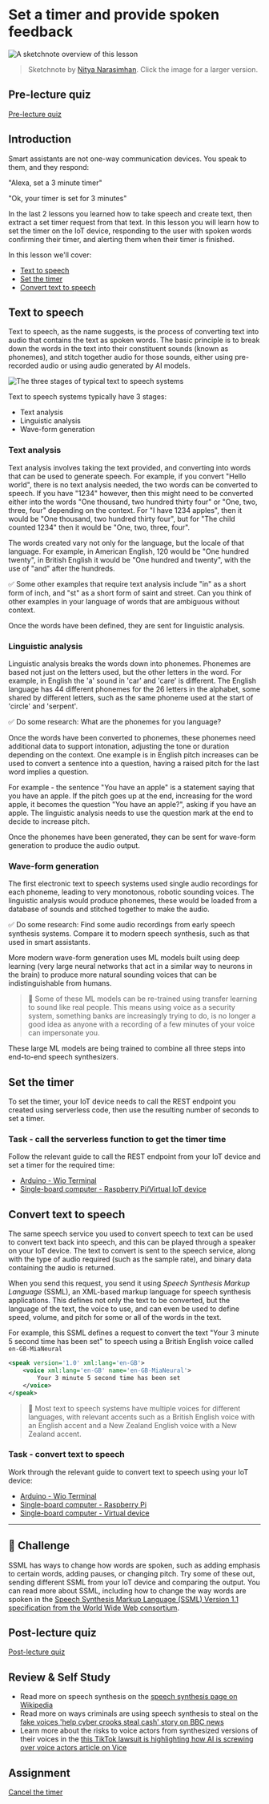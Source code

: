 # Set a timer and provide spoken feedback

![A sketchnote overview of this lesson](../../../sketchnotes/lesson-23.jpg)

> Sketchnote by [Nitya Narasimhan](https://github.com/nitya). Click the image for a larger version.

## Pre-lecture quiz

[Pre-lecture quiz](https://black-meadow-040d15503.1.azurestaticapps.net/quiz/45)

## Introduction

Smart assistants are not one-way communication devices. You speak to them, and they respond:

"Alexa, set a 3 minute timer"

"Ok, your timer is set for 3 minutes"

In the last 2 lessons you learned how to take speech and create text, then extract a set timer request from that text. In this lesson you will learn how to set the timer on the IoT device, responding to the user with spoken words confirming their timer, and alerting them when their timer is finished.

In this lesson we'll cover:

* [Text to speech](#text-to-speech)
* [Set the timer](#set-the-timer)
* [Convert text to speech](#convert-text-to-speech)

## Text to speech

Text to speech, as the name suggests, is the process of converting text into audio that contains the text as spoken words. The basic principle is to break down the words in the text into their constituent sounds (known as phonemes), and stitch together audio for those sounds, either using pre-recorded audio or using audio generated by AI models.

![The three stages of typical text to speech systems](../../../images/tts-overview.png)

Text to speech systems typically have 3 stages:

* Text analysis
* Linguistic analysis
* Wave-form generation

### Text analysis

Text analysis involves taking the text provided, and converting into words that can be used to generate speech. For example, if you convert "Hello world", there is no text analysis needed, the two words can be converted to speech. If you have "1234" however, then this might need to be converted either into the words "One thousand, two hundred thirty four" or "One, two, three, four" depending on the context. For "I have 1234 apples", then it would be "One thousand, two hundred thirty four", but for "The child counted 1234" then it would be "One, two, three, four".

The words created vary not only for the language, but the locale of that language. For example, in American English, 120 would be "One hundred twenty", in British English it would be "One hundred and twenty", with the use of "and" after the hundreds.

✅ Some other examples that require text analysis include "in" as a short form of inch, and "st" as a short form of saint and street. Can you think of other examples in your language of words that are ambiguous without context.

Once the words have been defined, they are sent for linguistic analysis.

### Linguistic analysis

Linguistic analysis breaks the words down into phonemes. Phonemes are based not just on the letters used, but the other letters in the word. For example, in English the 'a' sound in 'car' and 'care' is different. The English language has 44 different phonemes for the 26 letters in the alphabet, some shared by different letters, such as the same phoneme used at the start of 'circle' and 'serpent'.

✅ Do some research: What are the phonemes for you language?

Once the words have been converted to phonemes, these phonemes need additional data to support intonation, adjusting the tone or duration depending on the context. One example is in English pitch increases can be used to convert a sentence into a question, having a raised pitch for the last word implies a question.

For example - the sentence "You have an apple" is a statement saying that you have an apple. If the pitch goes up at the end, increasing for the word apple, it becomes the question "You have an apple?", asking if you have an apple. The linguistic analysis needs to use the question mark at the end to decide to increase pitch.

Once the phonemes have been generated, they can be sent for wave-form generation to produce the audio output.

### Wave-form generation

The first electronic text to speech systems used single audio recordings for each phoneme, leading to very monotonous, robotic sounding voices. The linguistic analysis would produce phonemes, these would be loaded from a database of sounds and stitched together to make the audio.

✅ Do some research: Find some audio recordings from early speech synthesis systems. Compare it to modern speech synthesis, such as that used in smart assistants.

More modern wave-form generation uses ML models built using deep learning (very large neural networks that act in a similar way to neurons in the brain) to produce more natural sounding voices that can be indistinguishable from humans.

> 💁 Some of these ML models can be re-trained using transfer learning to sound like real people. This means using voice as a security system, something banks are increasingly trying to do, is no longer a good idea as anyone with a recording of a few minutes of your voice can impersonate you.

These large ML models are being trained to combine all three steps into end-to-end speech synthesizers.

## Set the timer

To set the timer, your IoT device needs to call the REST endpoint you created using serverless code, then use the resulting number of seconds to set a timer.

### Task - call the serverless function to get the timer time

Follow the relevant guide to call the REST endpoint from your IoT device and set a timer for the required time:

* [Arduino - Wio Terminal](wio-terminal-set-timer.md)
* [Single-board computer - Raspberry Pi/Virtual IoT device](single-board-computer-set-timer.md)

## Convert text to speech

The same speech service you used to convert speech to text can be used to convert text back into speech, and this can be played through a speaker on your IoT device. The text to convert is sent to the speech service, along with the type of audio required (such as the sample rate), and binary data containing the audio is returned.

When you send this request, you send it using *Speech Synthesis Markup Language* (SSML), an XML-based markup language for speech synthesis applications. This defines not only the text to be converted, but the language of the text, the voice to use, and can even be used to define speed, volume, and pitch for some or all of the words in the text.

For example, this SSML defines a request to convert the text "Your 3 minute 5 second time has been set" to speech using a British English voice called `en-GB-MiaNeural`

```xml
<speak version='1.0' xml:lang='en-GB'>
    <voice xml:lang='en-GB' name='en-GB-MiaNeural'>
        Your 3 minute 5 second time has been set
    </voice>
</speak>
```

> 💁 Most text to speech systems have multiple voices for different languages, with relevant accents such as a British English voice with an English accent and a New Zealand English voice with a New Zealand accent.

### Task - convert text to speech

Work through the relevant guide to convert text to speech using your IoT device:

* [Arduino - Wio Terminal](wio-terminal-text-to-speech.md)
* [Single-board computer - Raspberry Pi](pi-text-to-speech.md)
* [Single-board computer - Virtual device](virtual-device-text-to-speech.md)

---

## 🚀 Challenge

SSML has ways to change how words are spoken, such as adding emphasis to certain words, adding pauses, or changing pitch. Try some of these out, sending different SSML from your IoT device and comparing the output. You can read more about SSML, including how to change the way words are spoken in the [Speech Synthesis Markup Language (SSML) Version 1.1 specification from the World Wide Web consortium](https://www.w3.org/TR/speech-synthesis11/).

## Post-lecture quiz

[Post-lecture quiz](https://black-meadow-040d15503.1.azurestaticapps.net/quiz/46)

## Review & Self Study

* Read more on speech synthesis on the [speech synthesis page on Wikipedia](https://wikipedia.org/wiki/Speech_synthesis)
* Read more on ways criminals are using speech synthesis to steal on the [fake voices 'help cyber crooks steal cash' story on BBC news](https://www.bbc.com/news/technology-48908736)
* Learn more about the risks to voice actors from synthesized versions of their voices in the [this TikTok lawsuit is highlighting how AI is screwing over voice actors article on Vice](https://www.vice.com/en/article/z3xqwj/this-tiktok-lawsuit-is-highlighting-how-ai-is-screwing-over-voice-actors)

## Assignment

[Cancel the timer](assignment.md)
